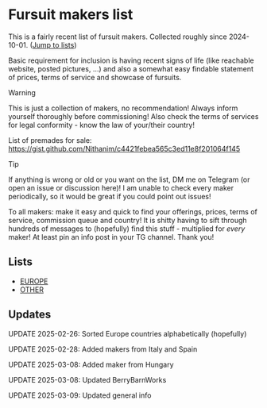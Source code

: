 # Fursuit makers list
This is a fairly recent list of fursuit makers. Collected roughly since 2024-10-01. ([Jump to lists](#lists))

Basic requirement for inclusion is having recent signs of life (like reachable website, posted pictures, ...) and also a somewhat easy findable statement of prices, terms of service and showcase of fursuits.

> [!WARNING]
> This is just a collection of makers, no recommendation! Always inform yourself thoroughly before commissioning! Also check the terms of services for legal conformity - know the law of your/their country!

List of premades for sale: https://gist.github.com/Nithanim/c4421febea565c3ed11e8f201064f145

> [!TIP]
> If anything is wrong or old or you want on the list, DM me on Telegram (or open an issue or discussion here)!
> I am unable to check every maker periodically, so it would be great if you could point out issues!

To all makers: make it easy and quick to find your offerings, prices, terms of service, commission queue and country!
It is shitty having to sift through hundreds of messages to (hopefully) find this stuff - multiplied for *every* maker! At least pin an info post in your TG channel. Thank you!


## Lists

* [EUROPE](Europe.md)
* [OTHER](Other.md)

## Updates

UPDATE 2025-02-26: Sorted Europe countries alphabetically (hopefully)

UPDATE 2025-02-28: Added makers from Italy and Spain

UPDATE 2025-03-08: Added maker from Hungary

UPDATE 2025-03-08: Updated BerryBarnWorks

UPDATE 2025-03-09: Updated general info


